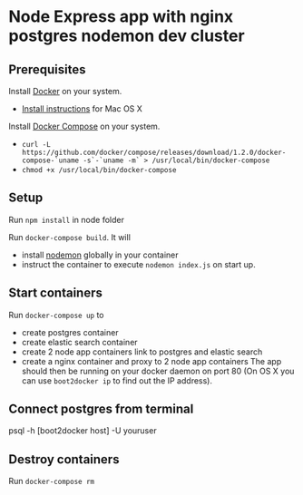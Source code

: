 # Node Express app with nginx postgres nodemon dev cluster

## Prerequisites

Install [Docker](https://www.docker.com/) on your system.

* [Install instructions](https://docs.docker.com/installation/mac/) for Mac OS X

Install [Docker Compose](http://docs.docker.com/compose/) on your system.

* ``curl -L https://github.com/docker/compose/releases/download/1.2.0/docker-compose-`uname -s`-`uname -m` > /usr/local/bin/docker-compose``
* ``chmod +x /usr/local/bin/docker-compose``


## Setup

Run `npm install` in node folder

Run `docker-compose build`. It will

* install [nodemon](https://github.com/remy/nodemon) globally in your container
* instruct the container to execute `nodemon index.js` on start up.

## Start containers

Run `docker-compose up` to
* create postgres container  
* create elastic search container
* create 2 node app containers link to postgres and elastic search
* create a nginx container and proxy to 2 node app containers
The app should then be running on your docker daemon on port 80 (On OS X you can use `boot2docker ip` to find out the IP address).


## Connect postgres from terminal

psql -h [boot2docker host] -U youruser


## Destroy containers

Run `docker-compose rm`
